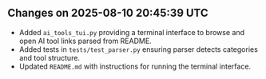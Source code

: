 ## Changes on 2025-08-10 20:45:39 UTC
- Added `ai_tools_tui.py` providing a terminal interface to browse and open AI tool links parsed from README.
- Added tests in `tests/test_parser.py` ensuring parser detects categories and tool structure.
- Updated `README.md` with instructions for running the terminal interface.

